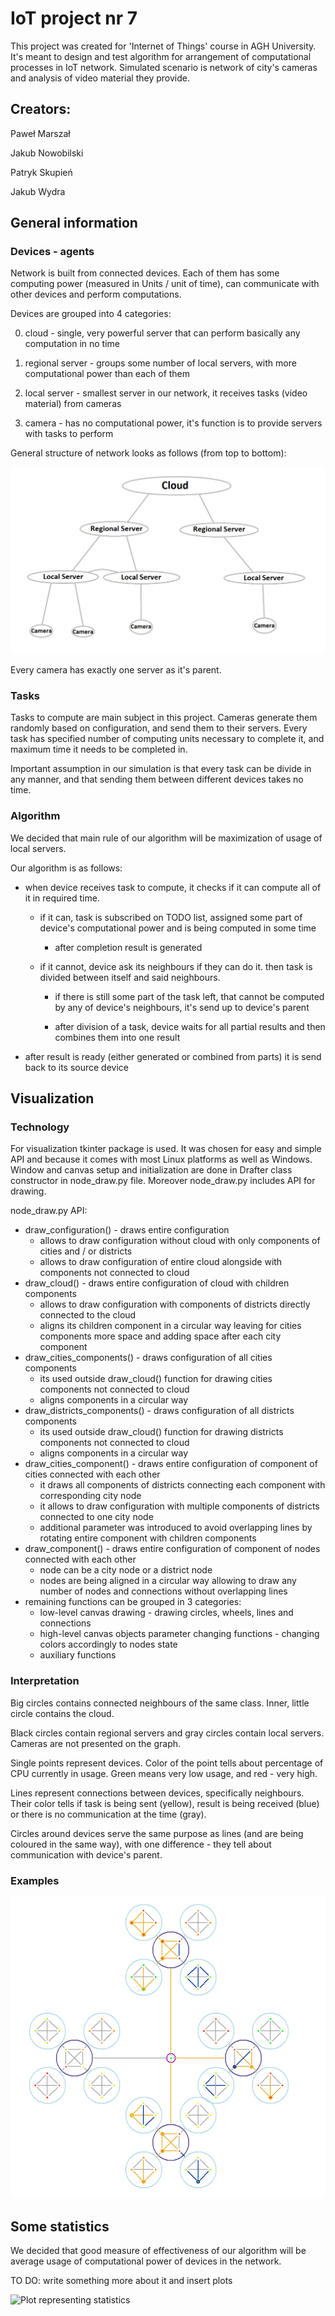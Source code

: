 # IoT project nr 7

This project was created for 'Internet of Things' course in AGH University.
It's meant to design and test algorithm for arrangement of computational processes in IoT network.
Simulated scenario is network of city's cameras and analysis of video material they provide.

## Creators:

Paweł Marszał

Jakub Nowobilski

Patryk Skupień

Jakub Wydra

## General information

### Devices - agents

Network is built from connected devices.
Each of them has some computing power (measured in Units / unit of time), can communicate with other devices and perform computations.

Devices are grouped into 4 categories:

0) cloud            - single, very powerful server that can perform basically any computation in no time

1) regional server  - groups some number of local servers, with more computational power than each of them

2) local server     - smallest server in our network, it receives tasks (video material) from cameras

3) camera           - has no computational power, it's function is to provide servers with tasks to perform

General structure of network looks as follows (from top to bottom):

![Image representing hierarchy of devices](structure-of-network.png)

Every camera has exactly one server as it's parent.

### Tasks

Tasks to compute are main subject in this project.
Cameras generate them randomly based on configuration, and send them to their servers.
Every task has specified number of computing units necessary to complete it, and maximum time it needs to be completed in.

Important assumption in our simulation is that every task can be divide in any manner, and that sending them between different devices takes no time.

### Algorithm

We decided that main rule of our algorithm will be maximization of usage of local servers.

Our algorithm is as follows:

- when device receives task to compute, it checks if it can compute all of it in required time.

    - if it can, task is subscribed on TODO list, assigned some part of device's computational power and is being computed in some time

        - after completion result is generated

    - if it cannot, device ask its neighbours if they can do it. then task is divided between itself and said neighbours.

        - if there is still some part of the task left, that cannot be computed by any of device's neighbours, it's send up to device's parent

        - after division of a task, device waits for all partial results and then combines them into one result

- after result is ready (either generated or combined from parts) it is send back to its source device

## Visualization

### Technology

For visualization tkinter package is used. It was chosen for easy and simple API and because it comes with most Linux platforms as well as Windows.
Window and canvas setup and initialization are done in Drafter class constructor in node_draw.py file. Moreover node_draw.py includes API for drawing.

node_draw.py API:

- draw_configuration() - draws entire configuration
    - allows to draw configuration without cloud with only components of cities and / or districts
    - allows to draw configuration of entire cloud alongside with components not connected to cloud
- draw_cloud() - draws entire configuration of cloud with children components
    - allows to draw configuration with components of districts directly connected to the cloud
    - aligns its children component in a circular way leaving for cities components more space and adding space after each city component
- draw_cities_components() - draws configuration of all cities components
    - its used outside draw_cloud() function for drawing cities components not connected to cloud
    - aligns components in a circular way
- draw_districts_components() - draws configuration of all districts components
    - its used outside draw_cloud() function for drawing districts components not connected to cloud
    - aligns components in a circular way
- draw_cities_component() - draws entire configuration of component of cities connected with each other
    - it draws all components of districts connecting each component with corresponding city node
    - it allows to draw configuration with multiple components of districts connected to one city node
    - additional parameter was introduced to avoid overlapping lines by rotating entire component with children components
- draw_component() - draws entire configuration of component of nodes connected with each other
    - node can be a city node or a district node
    - nodes are being aligned in a circular way allowing to draw any number of nodes and connections without overlapping lines
- remaining functions can be grouped in 3 categories:
    - low-level canvas drawing - drawing circles, wheels, lines and connections
    - high-level canvas objects parameter changing functions - changing colors accordingly to nodes state
    - auxiliary functions

### Interpretation

Big circles contains connected neighbours of the same class. Inner, little circle contains the cloud.

Black circles contain regional servers and gray circles contain local servers.
Cameras are not presented on the graph.

Single points represent devices. Color of the point tells about percentage of CPU currently in usage. 
Green means very low usage, and red - very high.

Lines represent connections between devices, specifically neighbours. 
Their color tells if task is being sent (yellow), 
result is being received (blue) or there is no communication at the time (gray).

Circles around devices serve the same purpose as lines (and are being coloured in the same way), 
with one difference - they tell about communication with device's parent. 

### Examples

![Graph presentihg network](IoT-graph-representing-network.png)

## Some statistics

We decided that good measure of effectiveness of our algorithm will be average usage of computational power of devices in the network.

TO DO: write something more about it and insert plots

![Plot representing statistics]()
